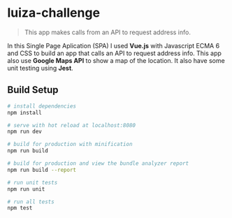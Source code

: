 # luiza-challenge

> This app makes calls from an API to request address info.

In this Single Page Aplication (SPA) I used **Vue.js** with Javascript ECMA 6 and CSS to build an app that calls an API to request address info. This app also use **Google Maps API** to show a map of the location. It also have some unit testing using **Jest**.

## Build Setup

``` bash
# install dependencies
npm install

# serve with hot reload at localhost:8080
npm run dev

# build for production with minification
npm run build

# build for production and view the bundle analyzer report
npm run build --report

# run unit tests
npm run unit

# run all tests
npm test
```
